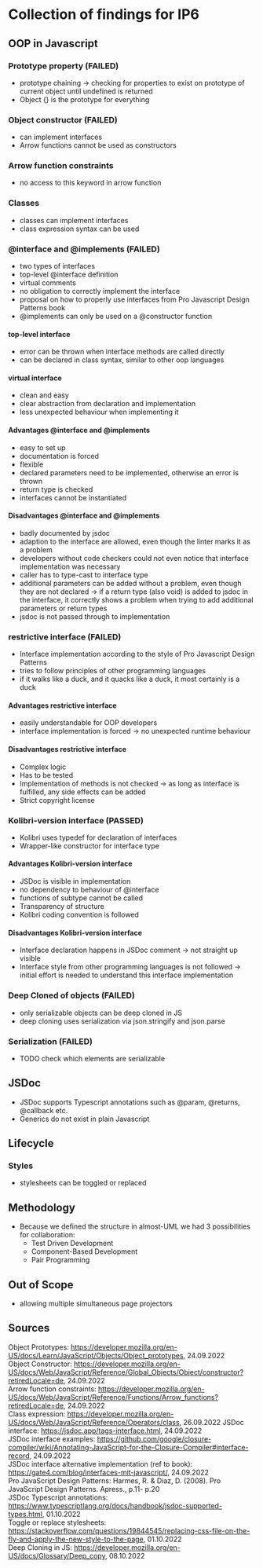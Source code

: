 # Collection of findings for IP6
## OOP in Javascript
### Prototype property (FAILED)
* prototype chaining -> checking for properties to exist on prototype of current object until undefined is returned
* Object {} is the prototype for everything
### Object constructor (FAILED)
* can implement interfaces
* Arrow functions cannot be used as constructors
### Arrow function constraints
* no access to this keyword in arrow function
### Classes
* classes can implement interfaces
* class expression syntax can be used
### @interface and @implements (FAILED)
* two types of interfaces
* top-level @interface definition
* virtual comments
* no obligation to correctly implement the interface 
* proposal on how to properly use interfaces from Pro Javascript Design Patterns book
* @implements can only be used on a @constructor function
#### top-level interface
* error can be thrown when interface methods are called directly
* can be declared in class syntax, similar to other oop languages
#### virtual interface
* clean and easy
* clear abstraction from declaration and implementation
* less unexpected behaviour when implementing it
#### Advantages @interface and @implements
* easy to set up
* documentation is forced
* flexible
* declared parameters need to be implemented, otherwise an error is thrown
* return type is checked
* interfaces cannot be instantiated
#### Disadvantages @interface and @implements
* badly documented by jsdoc
* adaption to the interface are allowed, even though the linter marks it as a problem
* developers without code checkers could not even notice that interface implementation was necessary
* caller has to type-cast to interface type
* additional parameters can be added without a problem, even though they are not declared -> if a return type (also void) is added to jsdoc in the interface, it correctly shows a problem when trying to add additional parameters or return types
* jsdoc is not passed through to implementation
### restrictive interface (FAILED)
* Interface implementation according to the style of Pro Javascript Design Patterns
* tries to follow principles of other programming languages
* if it walks like a duck, and it quacks like a duck, it most certainly is a duck
#### Advantages restrictive interface
* easily understandable for OOP developers
* interface implementation is forced -> no unexpected runtime behaviour
#### Disadvantages restrictive interface
* Complex logic
* Has to be tested
* Implementation of methods is not checked -> as long as interface is fulfilled, any side effects can be added
* Strict copyright license
### Kolibri-version interface (PASSED)
* Kolibri uses typedef for declaration of interfaces
* Wrapper-like constructor for interface type
#### Advantages Kolibri-version interface
* JSDoc is visible in implementation
* no dependency to behaviour of @interface
* functions of subtype cannot be called
* Transparency of structure
* Kolibri coding convention is followed
#### Disadvantages Kolibri-version interface
* Interface declaration happens in JSDoc comment -> not straight up visible
* Interface style from other programming languages is not followed -> initial effort is needed to understand this interface implementation
### Deep Cloned of objects (FAILED)
* only serializable objects can be deep cloned in JS
* deep cloning uses serialization via json.stringify and json.parse
### Serialization (FAILED)
* TODO check which elements are serializable
## JSDoc
* JSDoc supports Typescript annotations such as @param, @returns, @callback etc.
* Generics do not exist in plain Javascript
## Lifecycle
### Styles
* stylesheets can be toggled or replaced
## Methodology
* Because we defined the structure in almost-UML we had 3 possibilities for collaboration:
  * Test Driven Development
  * Component-Based Development
  * Pair Programming
## Out of Scope
* allowing multiple simultaneous page projectors
## Sources
Object Prototypes: https://developer.mozilla.org/en-US/docs/Learn/JavaScript/Objects/Object_prototypes, 24.09.2022<br> 
Object Constructor: https://developer.mozilla.org/en-US/docs/Web/JavaScript/Reference/Global_Objects/Object/constructor?retiredLocale=de, 24.09.2022<br>
Arrow function constraints: https://developer.mozilla.org/en-US/docs/Web/JavaScript/Reference/Functions/Arrow_functions?retiredLocale=de, 24.09.2022<br>
Class expression: https://developer.mozilla.org/en-US/docs/Web/JavaScript/Reference/Operators/class, 26.09.2022
JSDoc interface: https://jsdoc.app/tags-interface.html, 24.09.2022<br>
JSDoc interface examples: https://github.com/google/closure-compiler/wiki/Annotating-JavaScript-for-the-Closure-Compiler#interface-record, 24.09.2022<br>
JSDoc interface alternative implementation (ref to book): https://gate4.com/blog/interfaces-mit-javascript/, 24.09.2022<br>
Pro JavaScript Design Patterns: Harmes, R. & Diaz, D. (2008). Pro JavaScript Design Patterns. Apress., p.11- p.20<br>
JSDoc Typescript annotations: https://www.typescriptlang.org/docs/handbook/jsdoc-supported-types.html, 01.10.2022<br>
Toggle or replace stylesheets: https://stackoverflow.com/questions/19844545/replacing-css-file-on-the-fly-and-apply-the-new-style-to-the-page, 01.10.2022<br>
Deep Cloning in JS: https://developer.mozilla.org/en-US/docs/Glossary/Deep_copy, 08.10.2022